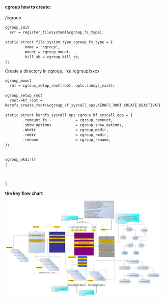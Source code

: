 #### cgroup how to create: ####

/cgroup
```
cgroup_init
  err = register_filesystem(&cgroup_fs_type);

static struct file_system_type cgroup_fs_type = {
        .name = "cgroup",
        .mount = cgroup_mount,
        .kill_sb = cgroup_kill_sb,
};

```

Create a directory in cgroup, like /cgroup/xxxx
```
cgroup_mount
  ret = cgroup_setup_root(root, opts.subsys_mask);

cgroup_setup_root
  root->kf_root = kernfs_create_root(&cgroup_kf_syscall_ops,KERNFS_ROOT_CREATE_DEACTIVATED,root_cgrp)

static struct kernfs_syscall_ops cgroup_kf_syscall_ops = {
        .remount_fs             = cgroup_remount,
        .show_options           = cgroup_show_options,
        .mkdir                  = cgroup_mkdir,
        .rmdir                  = cgroup_rmdir,
        .rename                 = cgroup_rename,
};


cgroup_mkdir()
{



}
```

**the key flow chart**

![Alt text](/pic/cgroup.png)
